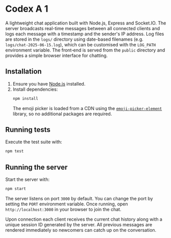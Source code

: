 # Codex A 1

A lightweight chat application built with Node.js, Express and Socket.IO. The server broadcasts real-time messages between all connected clients and logs each message with a timestamp and the sender's IP address. Log files are stored in the `logs/` directory using date-based filenames (e.g. `logs/chat-2025-06-15.log`), which can be customised with the `LOG_PATH` environment variable. The front‑end is served from the `public` directory and provides a simple browser interface for chatting.

## Installation

1. Ensure you have [Node.js](https://nodejs.org/) installed.
2. Install dependencies:
   ```bash
   npm install
   ```
   The emoji picker is loaded from a CDN using the
   [`emoji-picker-element`](https://github.com/nolanlawson/emoji-picker-element)
   library, so no additional packages are required.

## Running tests

Execute the test suite with:
```bash
npm test
```

## Running the server

Start the server with:
```bash
npm start
```
The server listens on port `3000` by default. You can change the port by setting the `PORT` environment variable. Once running, open `http://localhost:3000` in your browser to join the chat.

Upon connection each client receives the current chat history along with a
unique session ID generated by the server. All previous messages are rendered
immediately so newcomers can catch up on the conversation.
